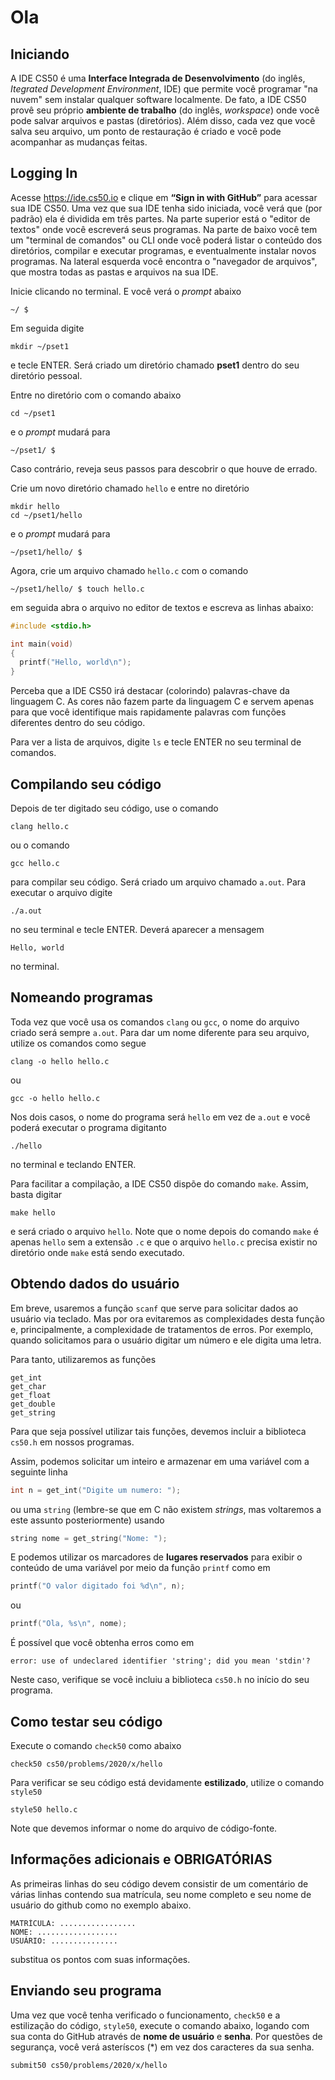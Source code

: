 # Ola

## Iniciando

A IDE CS50 é uma **Interface Integrada de Desenvolvimento** (do inglês, *Itegrated Development Environment*, IDE) que permite você programar "na nuvem" sem instalar qualquer software localmente. De fato, a IDE CS50 provê seu próprio **ambiente de trabalho** (do inglês, *workspace*) onde você pode salvar arquivos e pastas (diretórios). Além disso, cada vez que você salva seu arquivo, um ponto de restauração é criado e você pode acompanhar as mudanças feitas.

## Logging In

Acesse <https://ide.cs50.io> e clique em **“Sign in with GitHub”** para acessar sua IDE CS50. Uma vez que sua IDE tenha sido iniciada, você verá que (por padrão) ela é dividida em três partes. Na parte superior está o "editor de textos" onde você escreverá seus programas. Na parte de baixo você tem um "terminal de comandos" ou CLI onde você poderá listar o conteúdo dos diretórios, compilar e executar programas, e eventualmente instalar novos programas. Na lateral esquerda você encontra o "navegador de arquivos", que mostra todas as pastas e arquivos na sua IDE.

Inicie clicando no terminal. E você verá o *prompt* abaixo

```
~/ $
```

Em seguida digite 
```
mkdir ~/pset1
```
e tecle ENTER. Será criado um diretório chamado **pset1** dentro do seu diretório pessoal.

Entre no diretório com o comando abaixo
```
cd ~/pset1
```
e o *prompt* mudará para
```
~/pset1/ $
```
Caso contrário, reveja seus passos para descobrir o que houve de errado.

Crie um novo diretório chamado `hello` e entre no diretório
```
mkdir hello
cd ~/pset1/hello
```
e o *prompt* mudará para
```
~/pset1/hello/ $
```
Agora, crie um arquivo chamado `hello.c` com o comando
```
~/pset1/hello/ $ touch hello.c
```
em seguida abra o arquivo no editor de textos e escreva as linhas abaixo:
```c
#include <stdio.h>

int main(void)
{
  printf("Hello, world\n");
}
```
Perceba que a IDE CS50 irá destacar (colorindo) palavras-chave da linguagem C. As cores não fazem parte da linguagem C e servem apenas para que você identifique mais rapidamente palavras com funções diferentes dentro do seu código.

Para ver a lista de arquivos, digite `ls` e tecle ENTER no seu terminal de comandos.

## Compilando seu código
Depois de ter digitado seu código, use o comando
```
clang hello.c
```
ou o comando
```
gcc hello.c
```
para compilar seu código. Será criado um arquivo chamado `a.out`. Para executar o arquivo digite
```
./a.out
```
no seu terminal e tecle ENTER. Deverá aparecer a mensagem
```
Hello, world
```
no terminal.

## Nomeando programas
Toda vez que você usa os comandos `clang` ou `gcc`, o nome do arquivo criado será sempre `a.out`. Para dar um nome diferente para seu arquivo, utilize os comandos como segue
```
clang -o hello hello.c
```
ou
```
gcc -o hello hello.c
```
Nos dois casos, o nome do programa será `hello` em vez de `a.out` e você poderá executar o programa digitanto
```
./hello
```
no terminal e teclando ENTER.

Para facilitar a compilação, a IDE CS50 dispõe do comando `make`. Assim, basta digitar
```
make hello
```
e será criado o arquivo `hello`. Note que o nome depois do comando `make` é apenas `hello` sem a extensão `.c` e que o arquivo `hello.c` precisa existir no diretório onde `make` está sendo executado.

## Obtendo dados do usuário

Em breve, usaremos a função `scanf` que serve para solicitar dados ao usuário via teclado. Mas por ora evitaremos as complexidades desta função e, principalmente, a complexidade de tratamentos de erros. Por exemplo, quando solicitamos para o usuário digitar um número e ele digita uma letra.

Para tanto, utilizaremos as funções
```
get_int
get_char
get_float
get_double
get_string
```
Para que seja possível utilizar tais funções, devemos incluir a biblioteca `cs50.h` em nossos programas.

Assim, podemos solicitar um inteiro e armazenar em uma variável com a seguinte linha
```c
int n = get_int("Digite um numero: ");
```
ou uma `string` (lembre-se que em C não existem *strings*, mas voltaremos a este assunto posteriormente) usando
```c
string nome = get_string("Nome: ");
```
E podemos utilizar os marcadores de **lugares reservados** para exibir o conteúdo de uma variável por meio da função `printf` como em
```c
printf("O valor digitado foi %d\n", n);
```
ou
```c
printf("Ola, %s\n", nome);
```

É possível que você obtenha erros como em
```
error: use of undeclared identifier 'string'; did you mean 'stdin'?
```
Neste caso, verifique se você incluiu a biblioteca `cs50.h` no início do seu programa.

## Como testar seu código
Execute o comando `check50` como abaixo
```
check50 cs50/problems/2020/x/hello
```
Para verificar se seu código está devidamente **estilizado**, utilize o comando `style50`
```
style50 hello.c
```
Note que devemos informar o nome do arquivo de código-fonte.

## Informações adicionais e OBRIGATÓRIAS
As primeiras linhas do seu código devem consistir de um comentário de várias
linhas contendo sua matrícula, seu nome completo e seu nome de usuário do github
como no exemplo abaixo.
```
MATRÍCULA: ................. 
NOME: ..................
USUÁRIO: ...............
```
substitua os pontos com suas informações.

## Enviando seu programa
Uma vez que você tenha verificado o funcionamento, `check50` e a estilização do código, `style50`, execute o comando abaixo, logando com sua conta do GitHub através de **nome de usuário** e **senha**. Por questões de segurança, você verá asteríscos (*) em vez dos caracteres da sua senha.
```
submit50 cs50/problems/2020/x/hello
```